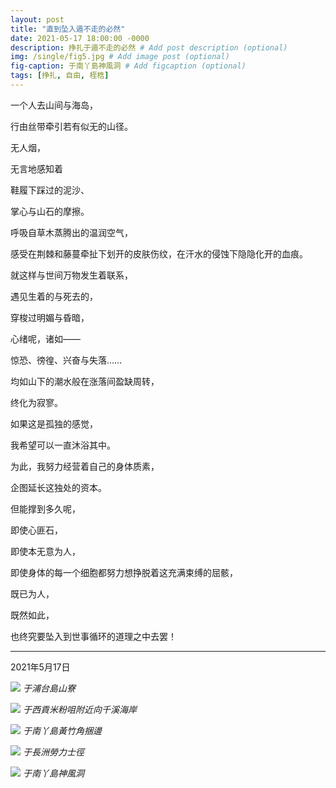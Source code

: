 ```yaml
---
layout: post
title: "直到坠入遁不走的必然"
date: 2021-05-17 18:00:00 -0000
description: 挣扎于遁不走的必然 # Add post description (optional)
img: /single/fig5.jpg # Add image post (optional)
fig-caption: 于南丫島神風洞 # Add figcaption (optional)
tags: [挣扎, 自由, 桎梏]
---
```


一个人去山间与海岛，

行由丝带牵引若有似无的山径。

无人烟，

无言地感知着

鞋履下踩过的泥沙、

掌心与山石的摩擦。

呼吸自草木蒸腾出的温润空气，

感受在荆棘和藤蔓牵扯下划开的皮肤伤纹，在汗水的侵蚀下隐隐化开的血痕。

就这样与世间万物发生着联系，

遇见生着的与死去的，

穿梭过明媚与昏暗，

心绪呢，诸如——

惊恐、徬徨、兴奋与失落……

均如山下的潮水般在涨落间盈缺周转，

终化为寂寥。

如果这是孤独的感觉，

我希望可以一直沐浴其中。

为此，我努力经营着自己的身体质素，

企图延长这独处的资本。

但能撑到多久呢，

即使心匪石，

即使本无意为人，

即使身体的每一个细胞都努力想挣脱着这充满束缚的屈骸，

既已为人，

既然如此，

也终究要坠入到世事循环的道理之中去罢！

---
2021年5月17日

![](/img/single/fig1.png)
*于浦台島山寮*

![](/img/single/fig2.jpg)
*于西貢米粉咀附近向千溪海岸*

![](/img/single/fig3.jpg)
*于南丫島黃竹角捆邊*

![](/img/single/fig4.jpg)
*于長洲勞力士徑*

![](/img/single/fig5.jpg)
*于南丫島神風洞*